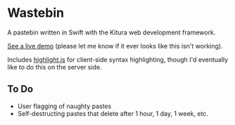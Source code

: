 # Wastebin

A pastebin written in Swift with the Kitura web development framework.

[See a live demo](http://wastebin.nocturnal.solutions/) (please let me know if it ever looks like this isn't working).

Includes [highlight.js](https://highlightjs.org) for client-side syntax highlighting, though I'd eventually like to do this on the server side.

## To Do

- User flagging of naughty pastes
- Self-destructing pastes that delete after 1 hour, 1 day, 1 week, etc.

